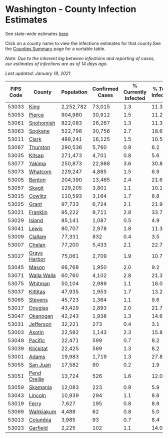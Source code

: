 # Washington - County Infection Estimates

See state-wide estimates [here](/infections/us-wa).

Click on a county name to view the infections estimates for that county.See the [Counties Summary](/infections/summary-counties) page for a sortable table.

*Note: Due to the inherent lag between infections and reporting of cases, our estimates of infections are as of 14 days ago.*

*Last updated: January 18, 2021*

|   FIPS Code |                       County |   Population |   Confirmed Cases |   % Currently Infected |   % Total Infected |
|-------------|------------------------------|--------------|-------------------|------------------------|--------------------|
|       53033 |                 [King](king) |    2,252,782 |            73,015 |                    1.3 |               11.3 |
|       53053 |             [Pierce](pierce) |      904,980 |            30,912 |                    1.5 |               11.2 |
|       53061 |       [Snohomish](snohomish) |      822,083 |            26,267 |                    1.3 |               11.3 |
|       53063 |           [Spokane](spokane) |      522,798 |            30,756 |                    2.7 |               18.6 |
|       53011 |               [Clark](clark) |      488,241 |            16,125 |                    1.5 |               10.5 |
|       53067 |         [Thurston](thurston) |      290,536 |             5,760 |                    0.9 |                6.2 |
|       53035 |             [Kitsap](kitsap) |      271,473 |             4,701 |                    0.8 |                5.6 |
|       53077 |             [Yakima](yakima) |      250,873 |            22,988 |                    3.6 |               30.8 |
|       53073 |           [Whatcom](whatcom) |      229,247 |             4,885 |                    1.5 |                6.9 |
|       53005 |             [Benton](benton) |      204,390 |            13,465 |                    2.4 |               21.6 |
|       53057 |             [Skagit](skagit) |      129,205 |             3,801 |                    1.1 |               10.1 |
|       53015 |           [Cowlitz](cowlitz) |      110,593 |             3,164 |                    1.7 |                8.8 |
|       53025 |               [Grant](grant) |       97,733 |             6,724 |                    2.1 |               21.9 |
|       53021 |         [Franklin](franklin) |       95,222 |             9,711 |                    2.8 |               33.7 |
|       53029 |             [Island](island) |       85,141 |             1,087 |                    0.5 |                4.9 |
|       53041 |               [Lewis](lewis) |       80,707 |             2,978 |                    1.8 |               11.3 |
|       53009 |           [Clallam](clallam) |       77,331 |               832 |                    0.4 |                3.5 |
|       53007 |             [Chelan](chelan) |       77,200 |             5,433 |                    2.1 |               22.7 |
|       53027 | [Grays Harbor](grays-harbor) |       75,061 |             2,709 |                    1.9 |               10.7 |
|       53045 |               [Mason](mason) |       66,768 |             1,950 |                    2.0 |                9.2 |
|       53071 |   [Walla Walla](walla-walla) |       60,760 |             4,102 |                    2.8 |               21.3 |
|       53075 |           [Whitman](whitman) |       50,104 |             2,989 |                    1.1 |               18.0 |
|       53037 |         [Kittitas](kittitas) |       47,935 |             1,953 |                    1.7 |               13.2 |
|       53065 |           [Stevens](stevens) |       45,723 |             1,364 |                    1.1 |                9.6 |
|       53017 |           [Douglas](douglas) |       43,429 |             2,893 |                    2.0 |               21.7 |
|       53047 |         [Okanogan](okanogan) |       42,243 |             1,938 |                    1.3 |               14.6 |
|       53031 |       [Jefferson](jefferson) |       32,221 |               273 |                    0.4 |                3.1 |
|       53003 |             [Asotin](asotin) |       22,582 |             1,143 |                    2.3 |               15.8 |
|       53049 |           [Pacific](pacific) |       22,471 |               599 |                    0.7 |                8.2 |
|       53039 |       [Klickitat](klickitat) |       22,425 |               569 |                    1.3 |                8.2 |
|       53001 |               [Adams](adams) |       19,983 |             1,719 |                    1.3 |               27.8 |
|       53055 |         [San Juan](san-juan) |       17,582 |                90 |                    0.2 |                1.9 |
|       53051 | [Pend Oreille](pend-oreille) |       13,724 |               526 |                    1.6 |               12.0 |
|       53059 |         [Skamania](skamania) |       12,083 |               223 |                    0.9 |                5.9 |
|       53043 |           [Lincoln](lincoln) |       10,939 |               294 |                    1.1 |                8.6 |
|       53019 |               [Ferry](ferry) |        7,627 |               195 |                    0.8 |                8.9 |
|       53069 |       [Wahkiakum](wahkiakum) |        4,488 |                62 |                    0.8 |                5.0 |
|       53013 |         [Columbia](columbia) |        3,985 |                93 |                    0.7 |                8.4 |
|       53023 |         [Garfield](garfield) |        2,225 |               102 |                    1.1 |               14.0 |